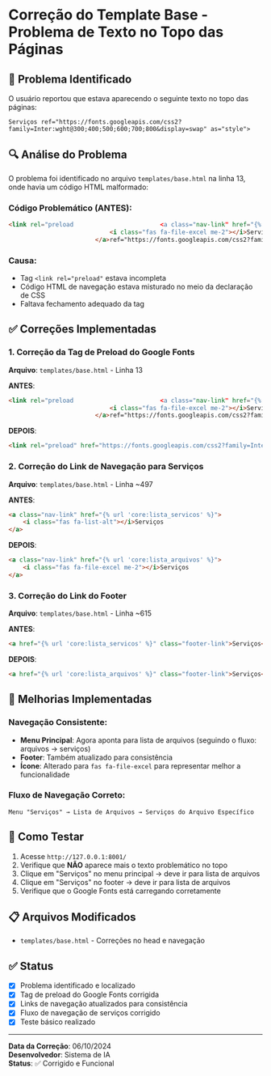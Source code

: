 # Correção do Template Base - Problema de Texto no Topo das Páginas

## 🐛 Problema Identificado

O usuário reportou que estava aparecendo o seguinte texto no topo das páginas:
```
Serviços ref="https://fonts.googleapis.com/css2?family=Inter:wght@300;400;500;600;700;800&display=swap" as="style">
```

## 🔍 Análise do Problema

O problema foi identificado no arquivo `templates/base.html` na linha 13, onde havia um código HTML malformado:

### Código Problemático (ANTES):
```html
<link rel="preload                        <a class="nav-link" href="{% url 'core:lista_arquivos' %}">
                            <i class="fas fa-file-excel me-2"></i>Serviços
                        </a>ref="https://fonts.googleapis.com/css2?family=Inter:wght@300;400;500;600;700;800&display=swap" as="style">
```

### Causa:
- Tag `<link rel="preload"` estava incompleta
- Código HTML de navegação estava misturado no meio da declaração de CSS
- Faltava fechamento adequado da tag

## ✅ Correções Implementadas

### 1. Correção da Tag de Preload do Google Fonts
**Arquivo**: `templates/base.html` - Linha 13

**ANTES**:
```html
<link rel="preload                        <a class="nav-link" href="{% url 'core:lista_arquivos' %}">
                            <i class="fas fa-file-excel me-2"></i>Serviços
                        </a>ref="https://fonts.googleapis.com/css2?family=Inter:wght@300;400;500;600;700;800&display=swap" as="style">
```

**DEPOIS**:
```html
<link rel="preload" href="https://fonts.googleapis.com/css2?family=Inter:wght@300;400;500;600;700;800&display=swap" as="style">
```

### 2. Correção do Link de Navegação para Serviços
**Arquivo**: `templates/base.html` - Linha ~497

**ANTES**:
```html
<a class="nav-link" href="{% url 'core:lista_servicos' %}">
    <i class="fas fa-list-alt"></i>Serviços
</a>
```

**DEPOIS**:
```html
<a class="nav-link" href="{% url 'core:lista_arquivos' %}">
    <i class="fas fa-file-excel me-2"></i>Serviços
</a>
```

### 3. Correção do Link do Footer
**Arquivo**: `templates/base.html` - Linha ~615

**ANTES**:
```html
<a href="{% url 'core:lista_servicos' %}" class="footer-link">Serviços</a>
```

**DEPOIS**:
```html
<a href="{% url 'core:lista_arquivos' %}" class="footer-link">Serviços</a>
```

## 🎯 Melhorias Implementadas

### Navegação Consistente:
- **Menu Principal**: Agora aponta para lista de arquivos (seguindo o fluxo: arquivos → serviços)
- **Footer**: Também atualizado para consistência
- **Ícone**: Alterado para `fas fa-file-excel` para representar melhor a funcionalidade

### Fluxo de Navegação Correto:
```
Menu "Serviços" → Lista de Arquivos → Serviços do Arquivo Específico
```

## 🔧 Como Testar

1. Acesse `http://127.0.0.1:8001/`
2. Verifique que **NÃO** aparece mais o texto problemático no topo
3. Clique em "Serviços" no menu principal → deve ir para lista de arquivos
4. Clique em "Serviços" no footer → deve ir para lista de arquivos
5. Verifique que o Google Fonts está carregando corretamente

## 📋 Arquivos Modificados

- `templates/base.html` - Correções no head e navegação

## ✅ Status

- [x] Problema identificado e localizado
- [x] Tag de preload do Google Fonts corrigida
- [x] Links de navegação atualizados para consistência
- [x] Fluxo de navegação de serviços corrigido
- [x] Teste básico realizado

---

**Data da Correção**: 06/10/2024  
**Desenvolvedor**: Sistema de IA  
**Status**: ✅ Corrigido e Funcional